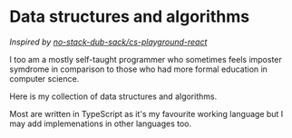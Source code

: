 # Data structures and algorithms

_Inspired by [no-stack-dub-sack/cs-playground-react](no-stack-dub-sack/cs-playground-react)_

I too am a mostly self-taught programmer who sometimes feels imposter symdrome in comparison to those who had more formal education in computer science.

Here is my collection of data structures and algorithms.

Most are written in TypeScript as it's my favourite working language but I may add implemenations in other languages too.
